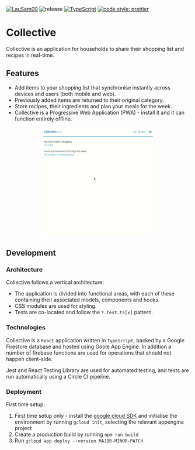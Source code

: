 [![LauSam09](https://circleci.com/gh/LauSam09/collective.svg?style=shield)](https://app.circleci.com/pipelines/github/LauSam09/collective)
![release](https://img.shields.io/github/v/release/LauSam09/collective)
[![TypeScript](https://img.shields.io/badge/%3C%2F%3E-TypeScript-%230074c1.svg)](http://www.typescriptlang.org/)
[![code style: prettier](https://img.shields.io/badge/code_style-prettier-ff69b4.svg)](https://github.com/prettier/prettier)

# Collective

Collective is an application for households to share their shopping list and recipes in real-time.

## Features

- Add items to your shopping list that synchronise instantly across devices and users (both mobile and web).
- Previously added items are returned to their original category.
- Store recipes, their ingredients and plan your meals for the week.
- Collective is a Progressive Web Application (PWA) - install it and it can function entirely offline.

<div style="text-align: center">
  <img src=".github/demo-1.gif" width="300" height="300" />
</div>

## Development

### Architecture

Collective follows a vertical architecture:

- The application is divided into functional areas, with each of these containing their associated models, components and hooks.
- CSS modules are used for styling.
- Tests are co-located and follow the `*.test.ts[x]` pattern.

### Technologies

Collective is a `React` application written in `TypeScript`, backed by a Google Firestore database and hosted using Goole App Engine.
In addition a number of firebase functions are used for operations that should not happen client-side.

Jest and React Testing Library are used for automated testing, and tests are run automatically using a Circle CI pipeline.

### Deployment

First time setup:

1. First time setup only - install the [google cloud SDK](https://cloud.google.com/sdk/docs/install) and initialise the environment by running `gcloud init`, selecting the relevant appengine project
2. Create a production build by running `npm run build`
3. Run `gcloud app deploy --version MAJOR-MINOR-PATCH`
